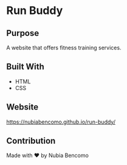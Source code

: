 # Run Buddy

## Purpose
A website that offers fitness training services.

## Built With
* HTML
* CSS

## Website
https://nubiabencomo.github.io/run-buddy/

## Contribution
Made with ❤️ by Nubia Bencomo
